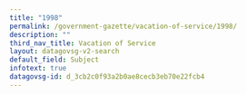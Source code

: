 ```yaml
---
title: "1998"
permalink: /government-gazette/vacation-of-service/1998/
description: ""
third_nav_title: Vacation of Service
layout: datagovsg-v2-search
default_field: Subject
infotext: true
datagovsg-id: d_3cb2c0f93a2b0ae8cecb3eb70e22fcb4
---
```

